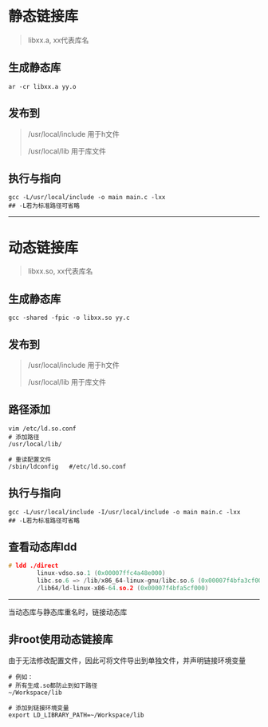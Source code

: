 # 静态链接库

> libxx.a, xx代表库名

## 生成静态库

```shell
ar -cr libxx.a yy.o
```

## 发布到

> /usr/local/include 用于h文件
> 
> /usr/local/lib  用于库文件

## 执行与指向

```shell
gcc -L/usr/local/include -o main main.c -lxx
## -L若为标准路径可省略
```

---

# 动态链接库

> libxx.so,  xx代表库名

## 生成静态库

```shell
gcc -shared -fpic -o libxx.so yy.c
```

## 发布到

> /usr/local/include 用于h文件
> 
> /usr/local/lib 用于库文件

## 路径添加

```shell
vim /etc/ld.so.conf
# 添加路径
/usr/local/lib/

# 重读配置文件
/sbin/ldconfig   #/etc/ld.so.conf

```

## 执行与指向

```shell
gcc -L/usr/local/include -I/usr/local/include -o main main.c -lxx
## -L若为标准路径可省略
```

## 查看动态库ldd

```c
# ldd ./direct
        linux-vdso.so.1 (0x00007ffc4a48e000)
        libc.so.6 => /lib/x86_64-linux-gnu/libc.so.6 (0x00007f4bfa3cf000)
        /lib64/ld-linux-x86-64.so.2 (0x00007f4bfa5cf000)
```

---

当动态库与静态库重名时，链接动态库

## 非root使用动态链接库

由于无法修改配置文件，因此可将文件导出到单独文件，并声明链接环境变量

```shell
# 例如：
# 所有生成.so都防止到如下路径
~/Workspace/lib

# 添加到链接环境变量
export LD_LIBRARY_PATH=~/Workspace/lib
```


